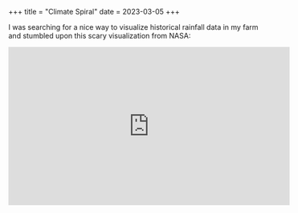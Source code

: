 +++
title = "Climate Spiral"
date = 2023-03-05
+++

I was searching for a nice way to visualize historical rainfall data in my farm and stumbled upon this scary visualization from NASA:

<iframe width="560" height="315" src="https://www.youtube-nocookie.com/embed/jWoCXLuTIkI" title="YouTube video player" frameborder="0" allow="accelerometer; autoplay; clipboard-write; encrypted-media; gyroscope; picture-in-picture; web-share" allowfullscreen></iframe>
